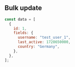 ## Bulk update

```js
const data = [
  {
    id: 1,
    fields: {
      username: "test_user_1",
      last_active: 1728650000,
      country: "Germany",
    },
  },
];
```
